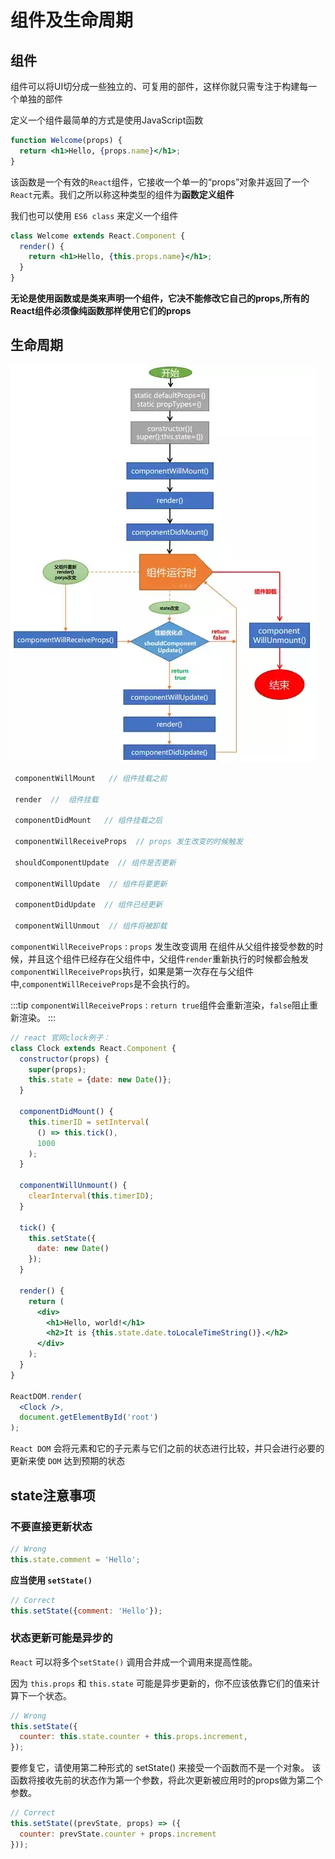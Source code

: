# 组件及生命周期

## 组件


组件可以将UI切分成一些独立的、可复用的部件，这样你就只需专注于构建每一个单独的部件

定义一个组件最简单的方式是使用JavaScript函数

```jsx
function Welcome(props) {
  return <h1>Hello, {props.name}</h1>;
}
```

该函数是一个有效的`React`组件，它接收一个单一的“props”对象并返回了一个`React`元素。我们之所以称这种类型的组件为**函数定义组件**

我们也可以使用 `ES6 class` 来定义一个组件

```jsx
class Welcome extends React.Component {
  render() {
    return <h1>Hello, {this.props.name}</h1>;
  }
}
```

**无论是使用函数或是类来声明一个组件，它决不能修改它自己的props,所有的React组件必须像纯函数那样使用它们的props**

## 生命周期

![生命周期](../.vuepress/public/img/react-1.png)

```js
 componentWillMount   // 组件挂载之前

 render  //  组件挂载

 componentDidMount   // 组件挂载之后

 componentWillReceiveProps  // props 发生改变的时候触发

 shouldComponentUpdate  // 组件是否更新

 componentWillUpdate  // 组件将要更新

 componentDidUpdate  // 组件已经更新

 componentWillUnmout  // 组件将被卸载

```

`componentWillReceiveProps` : `props` 发生改变调用 在组件从父组件接受参数的时候，并且这个组件已经存在父组件中，父组件`render`重新执行的时候都会触发`componentWillReceiveProps`执行，如果是第一次存在与父组件中,`componentWillReceiveProps`是不会执行的。

:::tip
`componentWillReceiveProps` : `return true`组件会重新渲染，`false`阻止重新渲染。
:::


```jsx
// react 官网clock例子：
class Clock extends React.Component {
  constructor(props) {
    super(props);
    this.state = {date: new Date()};
  }

  componentDidMount() {
    this.timerID = setInterval(
      () => this.tick(),
      1000
    );
  }

  componentWillUnmount() {
    clearInterval(this.timerID);
  }

  tick() {
    this.setState({
      date: new Date()
    });
  }

  render() {
    return (
      <div>
        <h1>Hello, world!</h1>
        <h2>It is {this.state.date.toLocaleTimeString()}.</h2>
      </div>
    );
  }
}

ReactDOM.render(
  <Clock />,
  document.getElementById('root')
);
```

`React DOM` 会将元素和它的子元素与它们之前的状态进行比较，并只会进行必要的更新来使 `DOM` 达到预期的状态

## state注意事项

### 不要直接更新状态

```js
// Wrong
this.state.comment = 'Hello';
```

**应当使用 `setState()`**

```js
// Correct
this.setState({comment: 'Hello'});
```

### 状态更新可能是异步的

`React` 可以将多个`setState()` 调用合并成一个调用来提高性能。

因为 `this.props` 和 `this.state` 可能是异步更新的，你不应该依靠它们的值来计算下一个状态。

```js
// Wrong
this.setState({
  counter: this.state.counter + this.props.increment,
});
```

要修复它，请使用第二种形式的 setState() 来接受一个函数而不是一个对象。 该函数将接收先前的状态作为第一个参数，将此次更新被应用时的props做为第二个参数。

```js
// Correct
this.setState((prevState, props) => ({
  counter: prevState.counter + props.increment
}));

```

